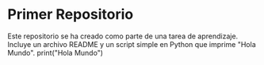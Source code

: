 # Primer Repositorio
  Este repositorio se ha  creado como parte de una tarea de aprendizaje. Incluye un archivo README y un script simple en Python que imprime "Hola Mundo".
    print("Hola Mundo")
